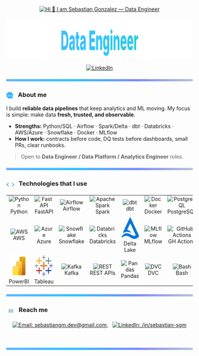 <!-- ========= HEADER ========== -->

<!-- clean gradient divider -->


<!-- typing header -->
<p align="center">
  <a href="https://github.com/sebastian-gm">
    <img
      src="https://readme-typing-svg.demolab.com?font=Fira+Code&size=40&duration=3000&pause=1000&color=F7F7F7&center=true&vCenter=true&repeat=true&width=720&lines=Hi+%F0%9F%91%8B+I+am+Sebastian"
      alt="Hi 👋 I am Sebastian Gonzalez — Data Engineer"
    />
  </a>
</p>

<!-- BIG gradient title -->
<p align="center">
  <img src="./assets/banners/subtitle.svg" alt="Data Engineer" width="100%" height="110">
</p>



<p align="center">
  <a href="https://www.linkedin.com/in/sebastian-sgm/"><img alt="LinkedIn" src="https://img.shields.io/badge/LinkedIn-sebastian--sgm-0A66C2?logo=linkedin&logoColor=white"></a>
</p>

<p align="center">
  <img src="./assets/dividers/gradient-line2.svg" width="100%" height="6" alt="" />
</p>

<!-- ========= ABOUT ========== -->

<h3>
  <img src="assets/gifs/about.gif" width="20" height="20" style="vertical-align:-6px; margin-right:8px;" alt="about animation"/>
  About me
</h3>

I build **reliable data pipelines** that keep analytics and ML moving. My focus is simple: make data **fresh, trusted, and observable**.

- **Strengths:** Python/SQL · Airflow · Spark/Delta · dbt · Databricks · AWS/Azure · Snowflake · Docker · MLflow  
- **How I work:** contracts before code, DQ tests before dashboards, small PRs, clear runbooks.



> Open to **Data Engineer / Data Platform / Analytics Engineer** roles.

<!-- divider -->
<p align="center">
  <img src="./assets/dividers/gradient-line2.svg" width="100%" height="6" alt="" />
</p>



<!-- ========= TECH STACK ========== -->

<h3>
  <img src="assets/gifs/code.gif" width="22" height="22" style="vertical-align:-8px; margin-right:8px;" alt="code animation"/>
  Technologies that I use
</h3>

<table align="center">
  <tr>
    <td align="center" width="96"><img src="https://skillicons.dev/icons?i=py" width="60" height="60" alt="Python"/><br>Python</td>
    <td align="center" width="96"><img src="https://skillicons.dev/icons?i=fastapi" width="60" height="60" alt="FastAPI"/><br>FastAPI</td>
    <td align="center" width="96"><img src="https://cdn.simpleicons.org/apacheairflow/017CEE" width="60" height="60" alt="Airflow"/><br>Airflow</td>
    <td align="center" width="96"><img src="https://cdn.simpleicons.org/apachespark/E25A1C" width="60" height="60" alt="Apache Spark"/><br>Spark</td>
    <td align="center" width="96"><img src="https://cdn.simpleicons.org/dbt/FF694B" width="60" height="60" alt="dbt"/><br>dbt</td>
    <td align="center" width="96"><img src="https://skillicons.dev/icons?i=docker" width="60" height="60" alt="Docker"/><br>Docker</td>
    <td align="center" width="96"><img src="https://skillicons.dev/icons?i=postgresql" width="60" height="60" alt="PostgreSQL"/><br>PostgreSQL</td>
    <td align="center" width="96"><img src="https://skillicons.dev/icons?i=mysql" width="60" height="60" alt="MySQL"/><br>MySQL</td>
    <td align="center" width="96"><img src="https://skillicons.dev/icons?i=mongodb" width="60" height="60" alt="MongoDB"/><br>MongoDB</td>
  </tr>
  <tr>
    <td align="center" width="96"><img src="https://skillicons.dev/icons?i=aws" width="60" height="60" alt="AWS"/><br>AWS</td>
    <td align="center" width="96"><img src="https://skillicons.dev/icons?i=azure" width="60" height="60" alt="Azure"/><br>Azure</td>
    <td align="center" width="96"><img src="https://cdn.simpleicons.org/snowflake/29B5E8" width="60" height="60" alt="Snowflake"/><br>Snowflake</td>
    <td align="center" width="96"><img src="https://vectorlogo.zone/logos/databricks/databricks-icon.svg" width="60" height="60" alt="Databricks"/><br>Databricks</td>
    <td align="center" width="96">
      <img src="assets/icons/delta-lake.svg" width="60" height="60" alt="Delta Lake"/>
      <br>Delta Lake
    </td>
    <td align="center" width="96"><img src="https://cdn.simpleicons.org/mlflow/0194FE" width="60" height="60" alt="MLflow"/><br>MLflow</td>
    <td align="center" width="96"><img src="https://skillicons.dev/icons?i=githubactions" width="60" height="60" alt="GitHub Actions"/><br>GH Actions</td>
    <td align="center" width="96"><img src="https://skillicons.dev/icons?i=git" width="60" height="60" alt="Git"/><br>Git</td>
    <td align="center" width="96"><img src="https://skillicons.dev/icons?i=linux" width="60" height="60" alt="Linux"/><br>Linux</td>
  </tr>
  <tr>
    <!-- Power BI and Tableau via Simple Icons (reliable) -->
    <td align="center" width="96">
      <img src="./assets/icons/power-bi.svg" width="60" height="60" alt="Power BI"/>
      <br>PowerBI
    </td>
    <td align="center" width="96">
      <img src="./assets/icons/tableau.svg" width="60" height="60" alt="Tableau"/>
      <br>Tableau
    </td>
    <td align="center" width="96"><img src="https://skillicons.dev/icons?i=kafka" width="60" height="60" alt="Kafka"/><br>Kafka</td>
    <td align="center" width="96"><img src="https://techstack-generator.vercel.app/restapi-icon.svg" width="60" height="60" alt="REST"/><br>REST APIs</td>
    <td align="center" width="96"><img src="https://cdn.simpleicons.org/pandas/150458" width="60" height="60" alt="Pandas"/><br>Pandas</td>
    <td align="center" width="96"><img src="https://cdn.simpleicons.org/dvc/945DD6" width="60" height="60" alt="DVC"/><br>DVC</td>
    <td align="center" width="96"><img src="https://skillicons.dev/icons?i=bash" width="60" height="60" alt="Bash"/><br>Bash</td>
    <td align="center" width="96">
      <img src="./assets/icons/dagshub.svg" width="60" height="50" alt="DagsHub"/>
      <br>DagsHub
    </td>
    <td align="center" width="96"><img src="https://skillicons.dev/icons?i=vscode" width="60" height="60" alt="VSCode"/><br>VSCode</td>
  </tr>
</table>



<!-- ========= CONTACT ========== -->


<p align="center">
  <img src="./assets/dividers/gradient-line2.svg" width="100%" height="6" alt="" />
</p>


<h3>
  <img src="assets/gifs/mail.gif" width="22" height="22" style="vertical-align:-8px; margin-right:8px;" alt="Reach me animation"/>
  Reach me
</h3>

<p align="center">
  <a href="mailto:sebastiangm.dev@gmail.com" target="_blank">
    <img align="center"
         alt="Email: sebastiangm.dev@gmail.com"
         src="https://img.shields.io/badge/Email-sebastiangm.dev%40gmail.com-EA4335?style=for-the-badge&logo=gmail&logoColor=white&labelColor=1F2937" />
  </a>
  &nbsp;&nbsp;
  <a href="https://www.linkedin.com/in/sebastian-sgm/" target="_blank">
    <img align="center"
         alt="LinkedIn: /in/sebastian-sgm"
         src="https://ziadoua.github.io/m3-Markdown-Badges/badges/LinkedIn/linkedin2.svg" />
  </a>
</p>



<p align="center">
  <svg width="100%" height="6" viewBox="0 0 1200 6" xmlns="http://www.w3.org/2000/svg">
    <rect width="1200" height="6" rx="3" fill="url(#contact-line)"/>
  </svg>
</p>


<p align="center">
  <img src="./assets/dividers/gradient-line2.svg" width="100%" height="6" alt="" />
</p>

<!-- ========= END ========== -->
